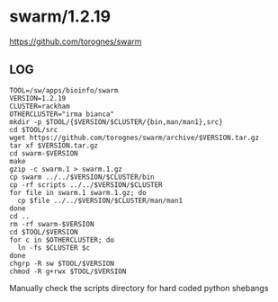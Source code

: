 swarm/1.2.19
============

<https://github.com/torognes/swarm>

LOG
---

    TOOL=/sw/apps/bioinfo/swarm
    VERSION=1.2.19
    CLUSTER=rackham
    OTHERCLUSTER="irma bianca"
    mkdir -p $TOOL/{$VERSION/$CLUSTER/{bin,man/man1},src}
    cd $TOOL/src
    wget https://github.com/torognes/swarm/archive/$VERSION.tar.gz
    tar xf $VERSION.tar.gz
    cd swarm-$VERSION
    make
    gzip -c swarm.1 > swarm.1.gz
    cp swarm ../../$VERSION/$CLUSTER/bin
    cp -rf scripts ../../$VERSION/$CLUSTER
    for file in swarm.1 swarm.1.gz; do
      cp $file ../../$VERSION/$CLUSTER/man/man1
    done
    cd ..
    rm -rf swarm-$VERSION
    cd $TOOL/$VERSION
    for c in $OTHERCLUSTER; do
      ln -fs $CLUSTER $c
    done
    chgrp -R sw $TOOL/$VERSION
    chmod -R g+rwx $TOOL/$VERSION

Manually check the scripts directory for hard coded python shebangs
